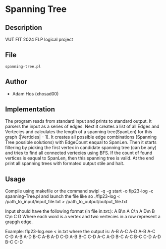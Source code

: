 
# Spanning Tree

## Description

VUT FIT 2024 FLP logical project

## File
`spanning-tree.pl`
## Author
- Adam Hos (xhosad00)
##  Implementation
The program reads from standard input and prints to standard output. It parsers the input as a series of edges. Next it creates a list of all Edges and Vertecies and calculates the length of a spanning tree(SpanLen) for this graph (|Verticies| - 1). It creates all possible edge combinations (Spanning Tree possible solutions) with EdgeCount eaqual to SpanLen. Then it starts filtering by picking the first vertex in candidate spanning tree (can be any) and tries to find all connected vertecies using BFS. If the count of found vertices is eaqual to SpanLen, then this spanning tree is valid. At the end print all spanning trees with formated output stile and halt.

## Usage
Compile using makefile or the command 
swipl -q -g start -o flp23-log -c spanning-Tree.pl
and launch the file like so
./flp23-log < /path_to_input/input_file.txt > /path_to_output/output_file.txt  

Input should have the following format (in file in.txt:):
A B\n
A C\n
A D\n
B C\n
C D
Where each word is a vertex and two vertecies in a row represent a grapgh edge.

Example:
flp23-log.exe < in.txt
where the output is:
A-B A-C A-D
A-B A-C C-D
A-B A-D B-C
A-B A-D C-D
A-B B-C C-D
A-C A-D B-C
A-C B-C C-D
A-D B-C C-D